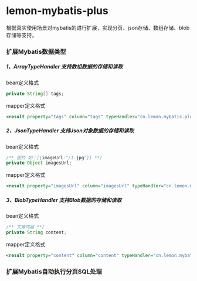 # lemon-mybatis-plus
根据真实使用场景对mybatis的进行扩展，实现分页、json存储、数组存储、blob存储等支持。

### 扩展Mybatis数据类型

##### 1、ArrayTypeHandler 支持数组数据的存储和读取
bean定义格式
```java
private String[] tags;
```

mapper定义格式
```xml
<result property="tags" column="tags" typeHandler="cn.lemon.mybatis.plugin.ArrayTypeHandler"/>
```


##### 2、JsonTypeHandler 支持Json对象数据的存储和读取
bean定义格式
```java
/** 图片 如：[{imageUrl:"/1.jpg"}] **/
private Object imagesUrl;
```

mapper定义格式
```xml
<result property="imagesUrl" column="imagesUrl" typeHandler="cn.lemon.mybatis.plugin.JsonTypeHandler"/>
```

##### 3、BlobTypeHandler 支持Blob数据的存储和读取
bean定义格式
```java
/** 文章内容 **/
private String content;
```

mapper定义格式
```xml
<result property="content" column="content" typeHandler="cn.lemon.mybatis.plugin.BlobTypeHandler"/>
```

### 扩展Mybatis自动执行分页SQL处理


